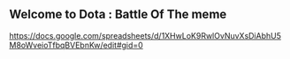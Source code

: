 ## Welcome to Dota : Battle Of The meme

https://docs.google.com/spreadsheets/d/1XHwLoK9RwlOvNuvXsDiAbhU5M8oWveioTfbqBVEbnKw/edit#gid=0
